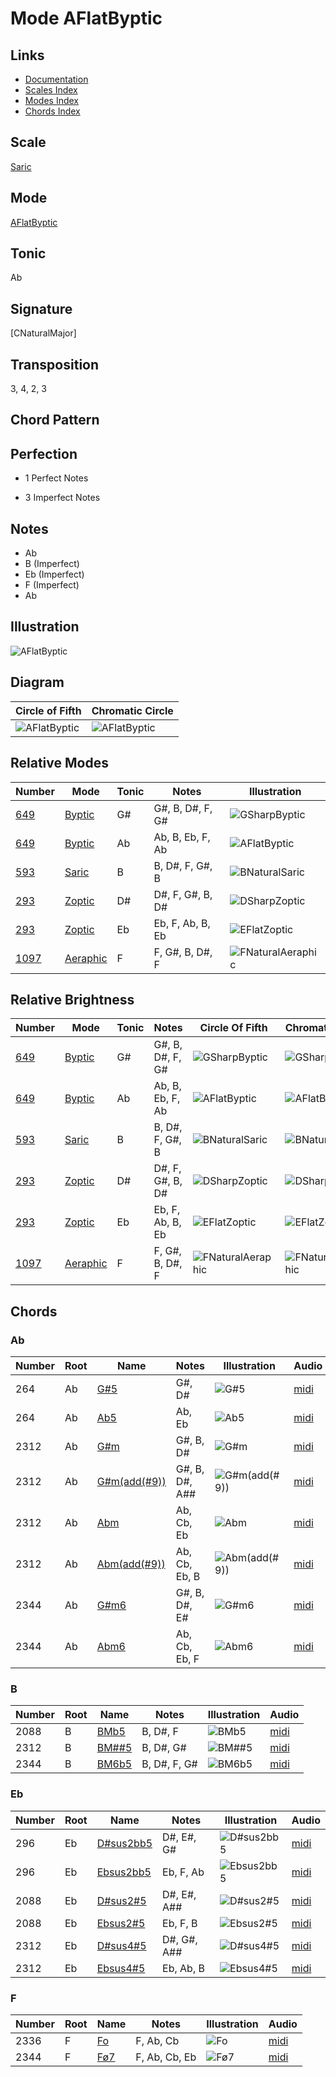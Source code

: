 # Mode AFlatByptic

## Links

- [Documentation](README.md)
- [Scales Index](Scales.md)
- [Modes Index](Modes.md)
- [Chords Index](Chords.md)

## Scale

[Saric](ScaleSaric.md)

## Mode

[AFlatByptic](ModeAFlatByptic.md)

## Tonic

Ab

## Signature

[CNaturalMajor]

## Transposition

3, 4, 2, 3

## Chord Pattern



## Perfection

 - 1 Perfect Notes

 - 3 Imperfect Notes

## Notes

- Ab
- B (Imperfect)
- Eb (Imperfect)
- F (Imperfect)
- Ab

## Illustration

![AFlatByptic](ModeAFlatByptic.png)

## Diagram

| Circle of Fifth | Chromatic Circle |
|-----------------|------------------|
| ![AFlatByptic](CircleOfFifthModeAFlatByptic.png) | ![AFlatByptic](ChromaticCircleModeAFlatByptic.png) |
## Relative Modes

| Number | Mode | Tonic | Notes | Illustration |
|--------|------|-------|-------|--------------|
| [649](https://ianring.com/musictheory/scales/649) | [Byptic](ModeByptic.md) | G# | G#, B, D#, F, G# | ![GSharpByptic](ModeGSharpByptic.png) |
| [649](https://ianring.com/musictheory/scales/649) | [Byptic](ModeByptic.md) | Ab | Ab, B, Eb, F, Ab | ![AFlatByptic](ModeAFlatByptic.png) |
| [593](https://ianring.com/musictheory/scales/593) | [Saric](ModeSaric.md) | B | B, D#, F, G#, B | ![BNaturalSaric](ModeBNaturalSaric.png) |
| [293](https://ianring.com/musictheory/scales/293) | [Zoptic](ModeZoptic.md) | D# | D#, F, G#, B, D# | ![DSharpZoptic](ModeDSharpZoptic.png) |
| [293](https://ianring.com/musictheory/scales/293) | [Zoptic](ModeZoptic.md) | Eb | Eb, F, Ab, B, Eb | ![EFlatZoptic](ModeEFlatZoptic.png) |
| [1097](https://ianring.com/musictheory/scales/1097) | [Aeraphic](ModeAeraphic.md) | F | F, G#, B, D#, F | ![FNaturalAeraphic](ModeFNaturalAeraphic.png) |
## Relative Brightness

| Number | Mode | Tonic | Notes | Circle Of Fifth | Chromatic Circle |
|--------|------|-------|-------|-----------------|------------------|
| [649](https://ianring.com/musictheory/scales/649) | [Byptic](ModeByptic.md) | G# | G#, B, D#, F, G# | ![GSharpByptic](CircleOfFifthModeGSharpByptic.png) | ![GSharpByptic](ChromaticCircleModeGSharpByptic.png) |
| [649](https://ianring.com/musictheory/scales/649) | [Byptic](ModeByptic.md) | Ab | Ab, B, Eb, F, Ab | ![AFlatByptic](CircleOfFifthModeAFlatByptic.png) | ![AFlatByptic](ChromaticCircleModeAFlatByptic.png) |
| [593](https://ianring.com/musictheory/scales/593) | [Saric](ModeSaric.md) | B | B, D#, F, G#, B | ![BNaturalSaric](CircleOfFifthModeBNaturalSaric.png) | ![BNaturalSaric](ChromaticCircleModeBNaturalSaric.png) |
| [293](https://ianring.com/musictheory/scales/293) | [Zoptic](ModeZoptic.md) | D# | D#, F, G#, B, D# | ![DSharpZoptic](CircleOfFifthModeDSharpZoptic.png) | ![DSharpZoptic](ChromaticCircleModeDSharpZoptic.png) |
| [293](https://ianring.com/musictheory/scales/293) | [Zoptic](ModeZoptic.md) | Eb | Eb, F, Ab, B, Eb | ![EFlatZoptic](CircleOfFifthModeEFlatZoptic.png) | ![EFlatZoptic](ChromaticCircleModeEFlatZoptic.png) |
| [1097](https://ianring.com/musictheory/scales/1097) | [Aeraphic](ModeAeraphic.md) | F | F, G#, B, D#, F | ![FNaturalAeraphic](CircleOfFifthModeFNaturalAeraphic.png) | ![FNaturalAeraphic](ChromaticCircleModeFNaturalAeraphic.png) |

## Chords

### Ab

| Number | Root | Name | Notes | Illustration | Audio |
|--------|------|------|-------|--------------|-------|
| 264 | Ab | [G#5](ChordGSharpPowerChord.md) | G#, D# | ![G#5](ChordGSharpPowerChordRootPosition.png) | [midi](ChordGSharpPowerChordRootPosition.mid) |
| 264 | Ab | [Ab5](ChordAFlatPowerChord.md) | Ab, Eb | ![Ab5](ChordAFlatPowerChordRootPosition.png) | [midi](ChordAFlatPowerChordRootPosition.mid) |
| 2312 | Ab | [G#m](ChordGSharpMinor.md) | G#, B, D# | ![G#m](ChordGSharpMinorRootPosition.png) | [midi](ChordGSharpMinorRootPosition.mid) |
| 2312 | Ab | [G#m(add(#9))](ChordGSharpMinorAddSharpNinth.md) | G#, B, D#, A## | ![G#m(add(#9))](ChordGSharpMinorAddSharpNinthRootPosition.png) | [midi](ChordGSharpMinorAddSharpNinthRootPosition.mid) |
| 2312 | Ab | [Abm](ChordAFlatMinor.md) | Ab, Cb, Eb | ![Abm](ChordAFlatMinorRootPosition.png) | [midi](ChordAFlatMinorRootPosition.mid) |
| 2312 | Ab | [Abm(add(#9))](ChordAFlatMinorAddSharpNinth.md) | Ab, Cb, Eb, B | ![Abm(add(#9))](ChordAFlatMinorAddSharpNinthRootPosition.png) | [midi](ChordAFlatMinorAddSharpNinthRootPosition.mid) |
| 2344 | Ab | [G#m6](ChordGSharpMinorSixth.md) | G#, B, D#, E# | ![G#m6](ChordGSharpMinorSixthRootPosition.png) | [midi](ChordGSharpMinorSixthRootPosition.mid) |
| 2344 | Ab | [Abm6](ChordAFlatMinorSixth.md) | Ab, Cb, Eb, F | ![Abm6](ChordAFlatMinorSixthRootPosition.png) | [midi](ChordAFlatMinorSixthRootPosition.mid) |

### B

| Number | Root | Name | Notes | Illustration | Audio |
|--------|------|------|-------|--------------|-------|
| 2088 | B | [BMb5](ChordBNaturalMajorFlatFifth.md) | B, D#, F | ![BMb5](ChordBNaturalMajorFlatFifthRootPosition.png) | [midi](ChordBNaturalMajorFlatFifthRootPosition.mid) |
| 2312 | B | [BM##5](ChordBNaturalMajorDoubleSharpFifth.md) | B, D#, G# | ![BM##5](ChordBNaturalMajorDoubleSharpFifthRootPosition.png) | [midi](ChordBNaturalMajorDoubleSharpFifthRootPosition.mid) |
| 2344 | B | [BM6b5](ChordBNaturalMajorSixthFlatFifth.md) | B, D#, F, G# | ![BM6b5](ChordBNaturalMajorSixthFlatFifthRootPosition.png) | [midi](ChordBNaturalMajorSixthFlatFifthRootPosition.mid) |

### Eb

| Number | Root | Name | Notes | Illustration | Audio |
|--------|------|------|-------|--------------|-------|
| 296 | Eb | [D#sus2bb5](ChordDSharpSuspendedSecondDoubleFlatFifth.md) | D#, E#, G# | ![D#sus2bb5](ChordDSharpSuspendedSecondDoubleFlatFifthRootPosition.png) | [midi](ChordDSharpSuspendedSecondDoubleFlatFifthRootPosition.mid) |
| 296 | Eb | [Ebsus2bb5](ChordEFlatSuspendedSecondDoubleFlatFifth.md) | Eb, F, Ab | ![Ebsus2bb5](ChordEFlatSuspendedSecondDoubleFlatFifthRootPosition.png) | [midi](ChordEFlatSuspendedSecondDoubleFlatFifthRootPosition.mid) |
| 2088 | Eb | [D#sus2#5](ChordDSharpSuspendedSecondSharpFifth.md) | D#, E#, A## | ![D#sus2#5](ChordDSharpSuspendedSecondSharpFifthRootPosition.png) | [midi](ChordDSharpSuspendedSecondSharpFifthRootPosition.mid) |
| 2088 | Eb | [Ebsus2#5](ChordEFlatSuspendedSecondSharpFifth.md) | Eb, F, B | ![Ebsus2#5](ChordEFlatSuspendedSecondSharpFifthRootPosition.png) | [midi](ChordEFlatSuspendedSecondSharpFifthRootPosition.mid) |
| 2312 | Eb | [D#sus4#5](ChordDSharpSuspendedFourthSharpFifth.md) | D#, G#, A## | ![D#sus4#5](ChordDSharpSuspendedFourthSharpFifthRootPosition.png) | [midi](ChordDSharpSuspendedFourthSharpFifthRootPosition.mid) |
| 2312 | Eb | [Ebsus4#5](ChordEFlatSuspendedFourthSharpFifth.md) | Eb, Ab, B | ![Ebsus4#5](ChordEFlatSuspendedFourthSharpFifthRootPosition.png) | [midi](ChordEFlatSuspendedFourthSharpFifthRootPosition.mid) |

### F

| Number | Root | Name | Notes | Illustration | Audio |
|--------|------|------|-------|--------------|-------|
| 2336 | F | [Fo](ChordFNaturalDiminished.md) | F, Ab, Cb | ![Fo](ChordFNaturalDiminishedRootPosition.png) | [midi](ChordFNaturalDiminishedRootPosition.mid) |
| 2344 | F | [Fø7](ChordFNaturalHalfDiminishedSeventh.md) | F, Ab, Cb, Eb | ![Fø7](ChordFNaturalHalfDiminishedSeventhRootPosition.png) | [midi](ChordFNaturalHalfDiminishedSeventhRootPosition.mid) |

